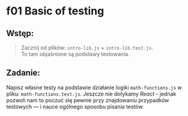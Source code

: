 # f01 Basic of testing
   
## Wstęp:
> Zacznij od plików: `intro-lib.js` + `intro-lib.test.js`.  
> To tam objaśnione są podstawy testowania.

## Zadanie:
Napisz własne testy na podstawie działanie logiki `math-functions.js` w pliku: `math-functions.test.js`. Jeszcze nie dotykamy _React_ - jednak pozwoli nam to poczuć się pewnie przy znajdowaniu przypadków testowych — i nauce ogólnego sposobu pisania testów.
